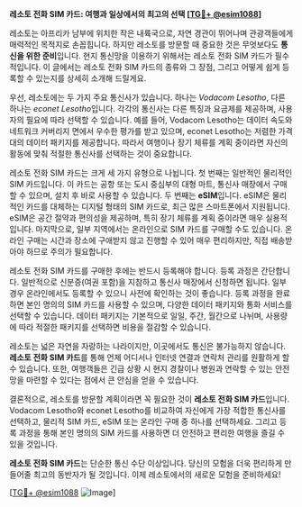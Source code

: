 **레소토 전화 SIM 카드: 여행과 일상에서의 최고의 선택 [[TG💪+ @esim1088](https://t.me/s/esim1088)]**

레소토는 아프리카 남부에 위치한 작은 내륙국으로, 자연 경관이 뛰어나며 관광객들에게 매력적인 목적지로 손꼽힙니다. 하지만 레소토를 방문할 때 중요한 것은 무엇보다도 **통신을 위한 준비**입니다. 현지 통신망을 이용하기 위해서는 레소토 전화 SIM 카드가 필수적입니다. 이 글에서는 레소토 전화 SIM 카드의 종류와 그 장점, 그리고 어떻게 쉽게 등록할 수 있는지를 상세히 소개해 드릴게요.

우선, 레소토에는 두 가지 주요 통신사가 있습니다. 하나는 *Vodacom Lesotho*, 다른 하나는 *econet Lesotho*입니다. 각각의 통신사는 다른 특징과 요금제를 제공하며, 사용자의 필요에 따라 선택할 수 있습니다. 예를 들어, Vodacom Lesotho는 데이터 속도와 네트워크 커버리지 면에서 우수한 평가를 받고 있으며, econet Lesotho는 저렴한 가격대의 데이터 패키지를 제공합니다. 따라서 여행이나 장기 체류를 계획 중이라면 자신의 활동에 맞춰 적절한 통신사를 선택하는 것이 중요합니다.

레소토 전화 SIM 카드는 크게 세 가지 유형으로 나뉩니다. 첫 번째는 일반적인 물리적인 SIM 카드입니다. 이 카드는 공항 또는 도시 중심부의 대형 마트, 통신사 매장에서 구매할 수 있으며, 설치 후 바로 사용할 수 있습니다. 두 번째는 **eSIM**입니다. eSIM은 물리적인 카드를 대체하는 디지털 형태의 SIM 카드로, 최근 많은 스마트폰에서 지원됩니다. eSIM은 공간 절약과 편의성을 제공하며, 특히 장기 체류를 계획 중이라면 매우 실용적입니다. 마지막으로, 일부 지역에서는 온라인으로 SIM 카드를 구매할 수도 있습니다. 온라인 구매는 시간과 장소에 구애받지 않고 진행할 수 있어 매우 편리하지만, 직접 배송받아야 하므로 주의가 필요합니다.

레소토 전화 SIM 카드를 구매한 후에는 반드시 등록해야 합니다. 등록 과정은 간단합니다. 일반적으로 신분증(여권 포함)을 지참하고 통신사 매장에서 신청하면 됩니다. 일부 경우 온라인에서도 등록할 수 있으니 사전에 확인하는 것이 좋습니다. 등록 과정을 완료하면 본인 명의의 SIM 카드를 사용할 수 있으며, 다양한 데이터 패키지와 통화 서비스를 선택할 수 있습니다. 데이터 패키지는 기본적으로 일일, 주간, 월간으로 나뉘며, 사용량에 따라 적절한 패키지를 선택하면 비용을 절감할 수 있습니다.

레소토는 넓은 자연을 자랑하는 나라이지만, 이곳에서도 통신은 불가능하지 않습니다. **레소토 전화 SIM 카드**를 통해 언제 어디서나 인터넷 연결과 연락처 관리를 원활하게 할 수 있습니다. 또한, 여행객들은 긴급 상황 시 현지 경찰이나 병원과 연락할 수 있는 안전망을 마련할 수 있다는 점에서 큰 안심을 얻을 수 있습니다.

결론적으로, 레소토를 방문할 계획이라면 꼭 필요한 것이 **레소토 전화 SIM 카드**입니다. Vodacom Lesotho와 econet Lesotho를 비교하여 자신에게 가장 적합한 통신사를 선택하고, 물리적 SIM 카드, eSIM 또는 온라인 구매 중 하나를 선택하세요. 그리고 등록 과정을 통해 본인 명의의 SIM 카드를 사용하면 더 안전하고 편리한 여행을 즐길 수 있을 것입니다.

**레소토 전화 SIM 카드**는 단순한 통신 수단 이상입니다. 당신의 모험을 더욱 편리하게 만들어줄 최고의 동반자가 될 것입니다. 이제 레소토에서의 새로운 모험을 준비하세요! 

[[TG💪+ @esim1088](https://t.me/s/esim1088) ![Image](https://i.postimg.cc/Y0z9fWf4/image.png)]